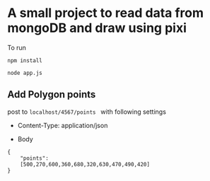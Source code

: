 # A small project to read data from mongoDB and draw using pixi
To run

```npm install```

```node app.js```

## Add Polygon points

post to ```localhost/4567/points ``` with following settings

- Content-Type: application/json

- Body
```
{
    "points":
    [500,270,600,360,680,320,630,470,490,420]
}
```